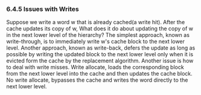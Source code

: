 ### 6.4.5 Issues with Writes
Suppose we write a word w that is already cached(a write hit). After the cache updates its copy of w, What does it do about updating the copy of w in the next lower level of the hierarchy?
The simplest approach, known as write-through, is to immediately write w's cache block to the next lower level.
Another approach, known as write-back, defers the update as long as possible by writing the updated block to the next lower level only when it is evicted form the cache by the replacement algorithm.
Another issue is how to deal with write misses.
Write allocate, loads the corresponding block from the next lower level into the cache and then updates the cache block.
No write allocate, bypasses the cache and writes the word directly to the next lower level.
